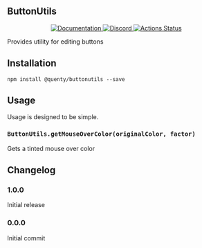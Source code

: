 ## ButtonUtils
<div align="center">
  <a href="http://quenty.github.io/api/">
    <img src="https://img.shields.io/badge/docs-website-green.svg" alt="Documentation" />
  </a>
  <a href="https://discord.gg/mhtGUS8">
    <img src="https://img.shields.io/badge/discord-nevermore-blue.svg" alt="Discord" />
  </a>
  <a href="https://github.com/Quenty/NevermoreEngine/actions">
    <img src="https://github.com/Quenty/NevermoreEngine/workflows/luacheck/badge.svg" alt="Actions Status" />
  </a>
</div>

Provides utility for editing buttons

## Installation
```
npm install @quenty/buttonutils --save
```

## Usage
Usage is designed to be simple.

### `ButtonUtils.getMouseOverColor(originalColor, factor)`
Gets a tinted mouse over color


## Changelog

### 1.0.0
Initial release

### 0.0.0
Initial commit
